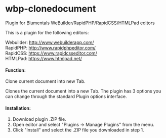 # wbp-clonedocument
Plugin for Blumentals WeBuilder/RapidPHP/RapidCSS/HTMLPad editors

This is a plugin for the following editors:

Webuilder: http://www.webuilderapp.com/<br/>
RapidPHP: http://www.rapidphpeditor.com/<br/>
RapidCSS: https://www.rapidcsseditor.com/<br/>
HTMLPad: https://www.htmlpad.net/


#### Function:
Clone current document into new Tab.

Clones the current document into a new Tab. The plugin has 3 options you can change through the standard Plugin options interface.


#### Installation:
1) Download plugin .ZIP file.
2) Open editor and select "Plugins -> Manage Plugins" from the menu.
3) Click "Install" and select the .ZIP file you downloaded in step 1.
